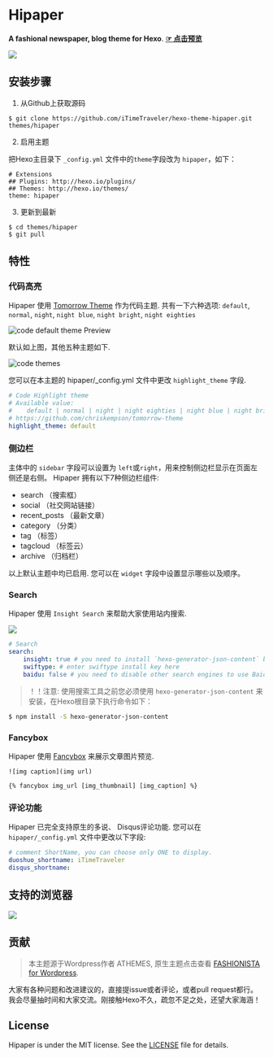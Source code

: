 # Hipaper

**A fashional newspaper, blog theme for Hexo**. [**☞ 点击预览**](https://itimetraveler.github.io/hexo-theme-hipaper/)


![](https://raw.githubusercontent.com/iTimeTraveler/hexo-theme-hipaper/master/source/preview/hipaper-preview.png)




<!--more-->

## 安装步骤

 1. 从Github上获取源码

 ```shell
 $ git clone https://github.com/iTimeTraveler/hexo-theme-hipaper.git themes/hipaper
 ```
 2. 启用主题

 把Hexo主目录下 `_config.yml` 文件中的`theme`字段改为 `hipaper`，如下：
 ```
 # Extensions
 ## Plugins: http://hexo.io/plugins/
 ## Themes: http://hexo.io/themes/
 theme: hipaper
 ```
 3. 更新到最新

 ```shell
 $ cd themes/hipaper
 $ git pull
 ```



## 特性


### 代码高亮

Hipaper 使用 [Tomorrow Theme](https://github.com/chriskempson/tomorrow-theme) 作为代码主题. 共有一下六种选项: `default`, `normal`, `night`, `night blue`, `night bright`, `night eighties`

![code `default` theme Preview](https://raw.githubusercontent.com/iTimeTraveler/hexo-theme-hipaper/master/source/preview/code-theme-default.png)

默认如上图，其他五种主题如下.

![code themes](https://raw.githubusercontent.com/iTimeTraveler/hexo-theme-hipaper/master/source/preview/code-theme.jpg?raw=true)

您可以在本主题的 hipaper/_config.yml 文件中更改 `highlight_theme` 字段.

```yml
# Code Highlight theme
# Available value:
#    default | normal | night | night eighties | night blue | night bright
# https://github.com/chriskempson/tomorrow-theme
highlight_theme: default
```



### 侧边栏

主体中的 `sidebar` 字段可以设置为 `left`或`right`，用来控制侧边栏显示在页面左侧还是右侧。
Hipaper 拥有以下7种侧边栏组件:

- search （搜索框）
- social （社交网站链接）
- recent_posts （最新文章）
- category （分类）
- tag （标签）
- tagcloud （标签云）
- archive （归档栏）

以上默认主题中均已启用. 您可以在 `widget` 字段中设置显示哪些以及顺序。


### Search

Hipaper 使用 `Insight Search` 来帮助大家使用站内搜索.

![](https://raw.githubusercontent.com/iTimeTraveler/hexo-theme-hipaper/master/source/preview/search-preview.png)

```yml
# Search
search:
    insight: true # you need to install `hexo-generator-json-content` before using Insight Search
    swiftype: # enter swiftype install key here
    baidu: false # you need to disable other search engines to use Baidu search, options: true, false
```

> ！！注意: 使用搜索工具之前您必须使用 `hexo-generator-json-content` 来安装，在Hexo根目录下执行命令如下：

```bash
$ npm install -S hexo-generator-json-content
```


### Fancybox

Hipaper 使用 [Fancybox] 来展示文章图片预览.

```
![img caption](img url)

{% fancybox img_url [img_thumbnail] [img_caption] %}
```

### 评论功能

Hipaper 已完全支持原生的多说、 Disqus评论功能. 您可以在 `hipaper/_config.yml` 文件中更改以下字段:

```yml
# comment ShortName, you can choose only ONE to display.
duoshuo_shortname: iTimeTraveler
disqus_shortname: 
```



## 支持的浏览器

![](https://raw.githubusercontent.com/iTimeTraveler/hexo-theme-hipaper/master/source/preview/browser-support.png?raw=true)



## 贡献

> 本主题源于Wordpress作者 ATHEMES, 原生主题点击查看 [FASHIONISTA for Wordpress](http://athemes.com/theme/fashionista/).

大家有各种问题和改进建议的，直接提issue或者评论，或者pull request都行。我会尽量抽时间和大家交流。刚接触Hexo不久，疏忽不足之处，还望大家海涵！


## License

Hipaper is under the MIT license. See the [LICENSE](https://github.com/iTimeTraveler/hexo-theme-hipaper/blob/master/LICENSE) file for details.


[Hexo]: https://hexo.io/
[Fancybox]: http://fancyapps.com/fancybox/
[Font Awesome]: http://fontawesome.io/